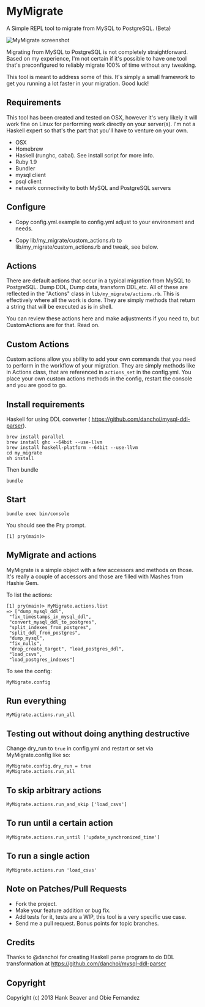 # MyMigrate

A Simple REPL tool to migrate from MySQL to PostgreSQL. (Beta)

![MyMigrate screenshot](http://hbeaver-www.s3.amazonaws.com/my_migrate_example.png)

Migrating from MySQL to PostgreSQL is not completely straightforward. Based on my
experience, I'm not certain if it's possible to have one tool that's
preconfigured to reliably migrate 100% of time without any tweaking. 

This tool is meant to address some of this. It's simply a small
framework to get you running a lot faster in your migration. Good luck!

## Requirements

This tool has been created and tested on OSX, however it's very likely
it will work fine on Linux for performing work directly on your
server(s). I'm not a Haskell expert so that's the part that you'll have
to venture on your own.

* OSX
* Homebrew
* Haskell (runghc, cabal). See install script for more info.
* Ruby 1.9
* Bundler 
* mysql client
* psql client
* network connectivity to both MySQL and PostgreSQL servers


## Configure

* Copy config.yml.example to config.yml adjust to your environment and needs. 

* Copy lib/my_migrate/custom_actions.rb to lib/my_migrate/custom_actions.rb and tweak, see below.

## Actions

There are default actions that occur in a typical migration from MySQL
to PostgreSQL. Dump DDL, Dump data, transform DDL,etc. All of these are
reflected in the "Actions" class in ``lib/my_migrate/actions.rb``. This is
effectively where all the work is done. They are simply methods that
return a string that will be executed as is in shell.

You can review these actions here and make adjustments if you need to,
but CustomActions are for that. Read on.

## Custom Actions

Custom actions allow you ability to add your own commands that you need
to perform in the workflow of your migration. They are simply methods
like in Actions class, that are referenced in ``actions_set`` in the
config.yml. You place your own custom actions methods in the config,
restart the console and you are good to go. 


## Install requirements

Haskell for using DDL converter ( https://github.com/danchoi/mysql-ddl-parser).

    brew install parallel
    brew install ghc --64bit --use-llvm
    brew install haskell-platform --64bit --use-llvm
    cd my_migrate
    sh install 

Then bundle

    bundle

## Start

    bundle exec bin/console

You should see the Pry prompt.

    [1] pry(main)> 

## MyMigrate and actions

MyMigrate is a simple object with a few accessors and methods on those.
It's really a couple of accessors and those are filled with Mashes from
Hashie Gem.

To list the actions: 

    [1] pry(main)> MyMigrate.actions.list
    => ["dump_mysql_ddl",
     "fix_timestamps_in_mysql_ddl",
     "convert_mysql_ddl_to_postgres",
     "split_indexes_from_postgres",
     "split_ddl_from_postgres",
     "dump_mysql",
     "fix_nulls",
     "drop_create_target", "load_postgres_ddl",
     "load_csvs",
     "load_postgres_indexes"]

To see the config:

    MyMigrate.config

## Run everything

    MyMigrate.actions.run_all

## Testing out without doing anything destructive

Change dry_run to ``true`` in config.yml and restart or set via
MyMigrate.config like so: 

    MyMigrate.config.dry_run = true
    MyMigrate.actions.run_all

## To skip arbitrary actions

    MyMigrate.actions.run_and_skip ['load_csvs']

## To run until a certain action

    MyMigrate.actions.run_until ['update_synchronized_time']

## To run a single action

    MyMigrate.actions.run 'load_csvs'

## Note on Patches/Pull Requests

* Fork the project.
* Make your feature addition or bug fix.
* Add tests for it, tests are a WIP, this tool is a very specific use case.
* Send me a pull request. Bonus points for topic branches.

## Credits

Thanks to @danchoi for creating Haskell parse program to do DDL
transformation at https://github.com/danchoi/mysql-ddl-parser

## Copyright

Copyright (c) 2013 Hank Beaver and Obie Fernandez
